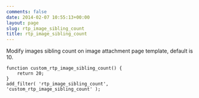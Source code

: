 ```yaml
---
comments: false
date: 2014-02-07 10:55:13+00:00
layout: page
slug: rtp_image_sibling_count
title: rtp_image_sibling_count
---
```


Modify images sibling count on image attachment page template, default is 10.

    
    function custom_rtp_image_sibling_count() {
        return 20;
    }
    add_filter( 'rtp_image_sibling_count', 'custom_rtp_image_sibling_count' );

